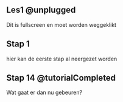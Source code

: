 ## Les1 @unplugged
Dit is fullscreen en moet worden weggeklikt
## Stap 1 
hier kan de eerste stap al neergezet worden

## Stap 14 @tutorialCompleted

Wat gaat er dan nu gebeuren?